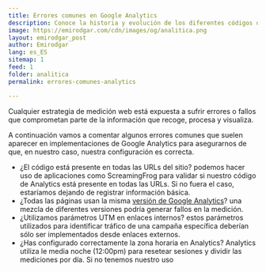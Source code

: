 ```yaml
---
title: Errores comunes en Google Analytics 
description: Conoce la historia y evolución de los diferentes códigos de Google Analytics
image: https://emirodgar.com/cdn/images/og/analitica.png
layout: emirodgar_post
author: Emirodgar
lang: es_ES
sitemap: 1
feed: 1
folder: analitica
permalink: errores-comunes-analytics

--- 
```


Cualquier estrategia de medición web está expuesta a sufrir errores o fallos que comprometan parte de la información que recoge, procesa y visualiza.

A continuación vamos a comentar algunos errores comunes que suelen aparecer en implementaciones de Google Analytics para asegurarnos de que, en nuestro caso, nuestra configuración es correcta.

- ¿El código está presente en todas las URLs del sitio? podemos hacer uso de aplicaciones como ScreamingFrog para validar si nuestro código de Analytics está presente en todas las URLs. Si no fuera el caso, estaríamos dejando de registrar información básica.
- ¿Todas las páginas usan la misma [versión de Google Analytics](https://emirodgar.com/versiones-google-analytics)? una mezcla de diferentes versiones podría generar fallos en la medición.
- ¿Utilizamos parámetros UTM en enlaces internos? estos parámetros utilizados para identificar tráfico de una campaña específica deberían sólo ser implementados desde enlaces externos.
- ¿Has configurado correctamente la zona horaria en Analytics? Analytics utiliza le media noche (12:00pm) para resetear sesiones y dividir las mediciones por día. Si no tenemos nuestro uso
<!--stackedit_data:
eyJoaXN0b3J5IjpbLTExMTA2MjUwOTZdfQ==
-->